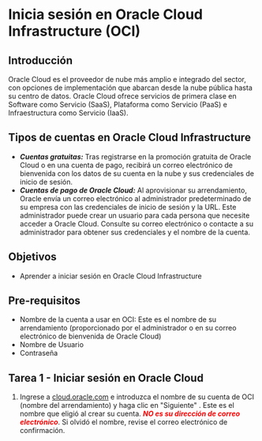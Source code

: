 # Inicia sesión en Oracle Cloud Infrastructure (OCI)
## Introducción
Oracle Cloud es el proveedor de nube más amplio e integrado del sector, con opciones de implementación que abarcan desde la nube pública hasta su centro de datos. Oracle Cloud ofrece servicios de primera clase en Software como Servicio (SaaS), Plataforma como Servicio (PaaS) e Infraestructura como Servicio (IaaS).
## Tipos de cuentas en Oracle Cloud Infrastructure
- ***Cuentas gratuitas:*** Tras registrarse en la promoción gratuita de Oracle Cloud o en una cuenta de pago, recibirá un correo electrónico de bienvenida con los datos de su cuenta en la nube y sus credenciales de inicio de sesión.
- ***Cuentas de pago de Oracle Cloud:*** Al aprovisionar su arrendamiento, Oracle envía un correo electrónico al administrador predeterminado de su empresa con las credenciales de inicio de sesión y la URL. Este administrador puede crear un usuario para cada persona que necesite acceder a Oracle Cloud. Consulte su correo electrónico o contacte a su administrador para obtener sus credenciales y el nombre de la cuenta.

## Objetivos
- Aprender a iniciar sesión en Oracle Cloud Infrastructure
## Pre-requisitos
- Nombre de la cuenta a usar en OCI: Este es el nombre de su arrendamiento (proporcionado por el administrador o en su correo electrónico de bienvenida de Oracle Cloud)
- Nombre de Usuario
- Contraseña

## Tarea 1 - Iniciar sesión en Oracle Cloud
1. Ingrese a  [cloud.oracle.com](https://cloud.oracle.com/) e introduzca el nombre de su cuenta de OCI (nombre del arrendamiento) y haga clic en "Siguiente" . Este es el nombre que eligió al crear su cuenta. <span style="color:red">***NO es su dirección de correo electrónico***</span>. Si olvidó el nombre, revise el correo electrónico de confirmación.
